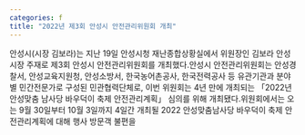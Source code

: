 ```yaml
---
categories: f
title: "2022년 제3회 안성시 안전관리위원회 개최"
---
```

안성시(시장 김보라)는 지난 19일 안성시청 재난종합상황실에서 위원장인 김보라 안성시장 주재로 제3회 안성시 안전관리위원회를 개최했다.안성시 안전관리위원회는 안성경찰서, 안성교육지원청, 안성소방서, 한국농어촌공사, 한국전력공사 등 유관기관과 분야별 민간전문가로 구성된 민관협력단체로, 이번 위원회는 4년 만에 개최되는 「2022년 안성맞춤 남사당 바우덕이 축제 안전관리계획」 심의를 위해 개최됐다.위원회에서는 오는 9월 30일부터 10월 3일까지 4일간 개최될 2022 안성맞춤남사당 바우덕이 축제 안전관리계획에 대해 행사 방문객 불편을